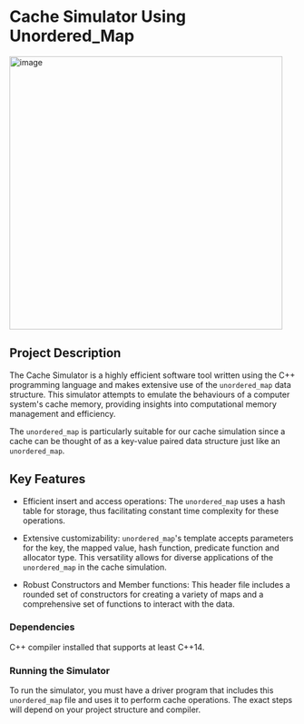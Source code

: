 # Cache Simulator Using Unordered_Map 

<img width="481" alt="image" src="https://github.com/user-attachments/assets/a4b851a2-1a18-4d95-b5d5-db90cb1239aa">


## Project Description 

The Cache Simulator is a highly efficient software tool written using the C++ programming language and makes extensive use of the `unordered_map` data structure. This simulator attempts to emulate the behaviours of a computer system's cache memory, providing insights into computational memory management and efficiency.

The `unordered_map` is particularly suitable for our cache simulation since a cache can be thought of as a key-value paired data structure just like an `unordered_map`.

## Key Features

* Efficient insert and access operations: The `unordered_map` uses a hash table for storage, thus facilitating constant time complexity for these operations. 

* Extensive customizability: `unordered_map`'s template accepts parameters for the key, the mapped value, hash function, predicate function and allocator type. This versatility allows for diverse applications of the `unordered_map` in the cache simulation.

* Robust Constructors and Member functions: This header file includes a rounded set of constructors for creating a variety of maps and a comprehensive set of functions to interact with the data.




### Dependencies 
 C++ compiler installed that supports at least C++14.

### Running the Simulator 

To run the simulator, you must have a driver program that includes this `unordered_map` file and uses it to perform cache operations. The exact steps will depend on your project structure and compiler. 
